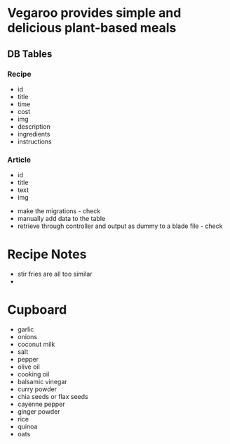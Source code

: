 # Vegaroo provides simple and delicious plant-based meals 

## DB Tables
### Recipe 
 - id
 - title
 - time 
 - cost 
 - img 
 - description 
 - ingredients 
 - instructions 
 
### Article 
 - id
 - title
 - text
 - img 
 
 
* make the migrations - check 
* manually add data to the table 
* retrieve through controller and output as dummy to a blade file - check 

# Recipe Notes
* stir fries are all too similar
 * 

# Cupboard
 - garlic
 - onions
 - coconut milk
 - salt
 - pepper
 - olive oil
 - cooking oil 
 - balsamic vinegar
 - curry powder
 - chia seeds or flax seeds 
 - cayenne pepper
 - ginger powder
 - rice
 - quinoa
 - oats 
 
 